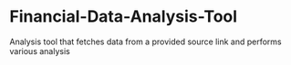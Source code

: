 # Financial-Data-Analysis-Tool
Analysis tool that fetches data from a provided source link and performs various analysis
